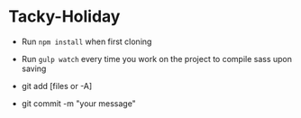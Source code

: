 # Tacky-Holiday

* Run `npm install` when first cloning
* Run `gulp watch` every time you work on the project to compile sass upon saving

* git add [files or -A]
* git commit -m "your message"
